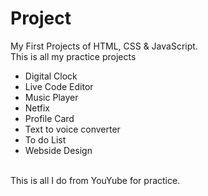# Project <br>
My First Projects of HTML, CSS & JavaScript. <br> 
This is all my practice projects <br>
<ul>
  <li>Digital Clock</li>
  <li>Live Code Editor</li>
  <li>Music Player</li>
  <li>Netfix</li>
  <li>Profile Card</li>
  <li>Text to voice converter</li>
  <li>To do List</li>
  <li>Webside Design</li>
</ul>
<br>
This is all I do from YouYube for practice.
